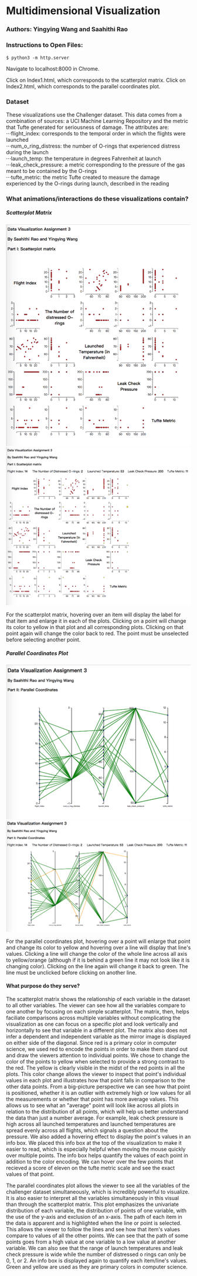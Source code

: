# Multidimensional Visualization
### Authors: Yingying Wang and Saahithi Rao

### Instructions to Open Files:
```
$ python3 -m http.server
``` 
Navigate to localhost:8000 in Chrome. 

Click on Index1.html, which corresponds to the scatterplot matrix. 
Click on Index2.html, which corresponds to the parallel coordinates plot. 

### Dataset
These visualizations use the Challenger dataset. 
This data comes from a combination of sources: a UCI Machine Learning Repository and the metric that Tufte generated for seriousness of damage. The attributes are:<br />
⋅⋅⋅flight_index: corresponds to the temporal order in which the flights were launched <br />
⋅⋅⋅num_o_ring_distress: the number of O-rings that experienced distress during the launch <br />
⋅⋅⋅launch_temp: the temperature in degrees Fahrenheit at launch <br />
⋅⋅⋅leak_check_pressure: a metric corresponding to the pressure of the gas meant to be contained by the O-rings <br />
⋅⋅⋅tufte_metric: the metric Tufte created to measure the damage experienced by the O-rings during launch, described in the reading <br />


### What animations/interactions do these visualizations contain?

##### Scatterplot Matrix
![alt text](screenshots/PartI.png "partI")
![alt text](screenshots/PartIclicked.png "clicked")

For the scatterplot matrix, hovering over an item will display the label for that item and enlarge it in each of the plots. Clicking on a point will change its color to yellow in that plot and all corresponding plots. Clicking on that point again will change the color back to red. The point must be unselected before selecting another point. 

##### Parallel Coordinates Plot
![alt text](screenshots/PartII.png "partII")
![alt text](screenshots/PartIIclicked.png "clicked")

For the parallel coordinates plot, hovering over a point will enlarge that point and change its color to yellow and hovering over a line will display that line's values. Clicking a line will change the color of the whole line across all axis to yellow/orange (although if it is behind a green line it may not look like it is changing color). Clicking on the line again will change it back to green. The line must be unclicked before clicking on another line. 



#### What purpose do they serve? 

The scatterplot matrix shows the relationship of each variable in the dataset to all other variables. The viewer can see how all the variables compare to one another by focusing on each simple scatterplot. The matrix, then, helps faciliate comparisons across multiple variables without complicating the visualization as one can focus on a specific plot and look vertically and horizontally to see that variable in a different plot. The matrix also does not infer a dependent and independent variable as the mirror image is displayed on either side of the diagonal. Since red is a primary color in computer science, we used red to encode the points in order to make them stand out and draw the viewers attention to individual points. We chose to change the color of the points to yellow when selected to provide a strong contrast to the red. The yellow is clearly visible in the midst of the red points in all the plots. This color change allows the viewer to inspect that point's individual values in each plot and illustrates how that point falls in comparison to the other data points. From a big-picture perspective we can see how that point is positioned, whether it is an outlier with extremely high or low values for all the measurements or whether that point has more average values. This allows us to see what an "average" point will look like across all plots in relation to the distribution of all points, which will help us better understand the data than just a number average. For example, leak check pressure is high across all launched temperatures and launched temperatures are spread evenly across all flights, which signals a question about the pressure. We also added a hovering effect to display the point's values in an info box. We placed this info box at the top of the visualization to make it easier to read, which is especially helpful when moving the mouse quickly over multiple points. The info box helps quantify the values of each point in addition to the color encoding. We can hover over the few points that recieved a score of eleven on the tufte metric scale and see the exact values of that point. 

The parallel coordinates plot allows the viewer to see all the variables of the challenger dataset simultaneously, which is incredibly powerful to visualize. It is also easier to interpret all the variables simultaneously in this visual than through the scatterplot matrix. This plot emphasizes the univariate distribution of each variable, the distribution of points of one variable, with the use of the y-axis and exclusion of an x-axis. The path of each item in the data is apparent and is highlighted when the line or point is selected. This allows the viewer to follow the lines and see how that item's values compare to values of all the other points. We can see that the path of some points goes from a high value at one variable to a low value at another variable. We can also see that the range of launch temperatures and leak check pressure is wide while the number of distressed o rings can only be 0, 1, or 2. An info box is displayed again to quantify each item/line's values. Green and yellow are used as they are primary colors in computer science.    

